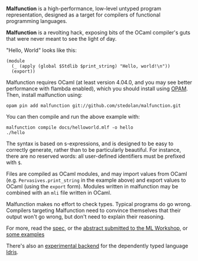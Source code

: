 **Malfunction** is a high-performance, low-level untyped program
representation, designed as a target for compilers of functional
programming languages.

**Malfunction** is a revolting hack, exposing bits of the OCaml
compiler's guts that were never meant to see the light of day.

"Hello, World" looks like this:

    (module
      (_ (apply (global $Stdlib $print_string) "Hello, world!\n"))
      (export))

Malfunction requires OCaml (at least version 4.04.0, and you may see
better performance with flambda enabled), which you should install
using [OPAM](https://opam.ocaml.org). Then, install malfunction using:

    opam pin add malfunction git://github.com/stedolan/malfunction.git

You can then compile and run the above example with:

    malfunction compile docs/helloworld.mlf -o hello
    ./hello

The syntax is based on s-expressions, and is designed to be easy to
correctly generate, rather than to be particularly beautiful. For
instance, there are no reserved words: all user-defined identifiers
must be prefixed with `$`.

Files are compiled as OCaml modules, and may import values from OCaml
(e.g. `Pervasives.print_string` in the example above) and export
values to OCaml (using the `export` form). Modules written in
malfunction may be combined with an `mli` file written in OCaml.

Malfunction makes no effort to check types. Typical programs do go
wrong. Compilers targeting Malfunction need to convince themselves
that their output won't go wrong, but don't need to explain
their reasoning.

For more, read the [spec](./docs/spec.md), or the
[abstract submitted to the ML Workshop](http://www.cl.cam.ac.uk/~sd601/papers/malfunction.pdf),
or [some examples](./docs)

There's also an
[experimental backend](https://github.com/stedolan/idris-malfunction)
for the dependently typed language [Idris](http://idris-lang.org).

